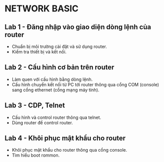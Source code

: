 # NETWORK BASIC

## Lab 1 - Đăng nhập vào giao diện dòng lệnh của router
- Chuẩn bị môi trường cài đặt và sử dụng router.
- Kiểm tra thiết bị và kết nối.

## Lab 2 - Cấu hình cơ bản trên router
- Làm quen với cấu hình bằng dòng lệnh.
- Cấu hình chuyển kết nối từ PC tới router thông qua cổng COM (console) sang cổng ethernet (cổng mạng máy tính).

## Lab 3 - CDP, Telnet
- Cấu hình và control router thông qua telnet.
- Dùng router để control router.

## Lab 4 - Khôi phục mật khẩu cho router
- Khôi phục mật khẩu cho router thông qua cổng console.
- Tìm hiểu boot rommon.